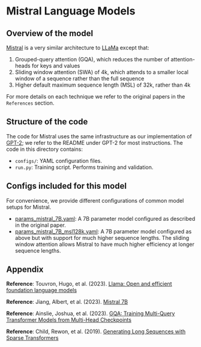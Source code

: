 # Mistral Language Models

## Overview of the model

[Mistral](https://arxiv.org/abs/2310.06825) is a very similar architecture to [LLaMa](../llama/) except that:
1. Grouped-query attention (GQA), which reduces the number of attention-heads for keys and values
2. Sliding window attention (SWA) of 4k, which attends to a smaller local window of a sequence rather than the full sequence
3. Higher default maximum sequence length (MSL) of 32k, rather than 4k

For more details on each technique we refer to the original papers in the `References` section. 

## Structure of the code

The code for Mistral uses the same infrastructure as our implementation of [GPT-2](../gpt2/); we refer to the README under GPT-2 for most instructions. The code in this directory contains:

-   `configs/`: YAML configuration files.
-   `run.py`: Training script. Performs training and validation.

## Configs included for this model

For convenience, we provide different configurations of common model setups for Mistral.

- [params_mistral_7B.yaml](./configs/params_mistral_7B.yaml): A 7B parameter model configured as described in the original paper.
- [params_mistral_7B_msl128k.yaml](./configs/params_mistral_7B_msl128k.yaml): A 7B parameter model configured as above but with support for much higher sequence lengths. The sliding window attention allows Mistral to have much higher efficiency at longer sequence lengths. 


## Appendix

**Reference**: Touvron, Hugo, et al. (2023). [Llama: Open and efficient foundation language models](https://arxiv.org/pdf/2302.13971.pdf)

**Reference**: Jiang, Albert, et al. (2023). [Mistral 7B](https://arxiv.org/abs/2310.06825)

**Reference**: Ainslie, Joshua, et al. (2023). [GQA: Training Multi-Query Transformer Models from Multi-Head Checkpoints](https://arxiv.org/abs/2305.13245)

**Reference**: Child, Rewon, et al. (2019). [Generating Long Sequences with Sparse Transformers](https://arxiv.org/abs/1904.10509)